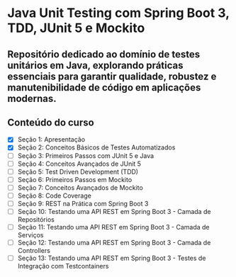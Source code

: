 # Java Unit Testing com Spring Boot 3, TDD, JUnit 5 e Mockito

## Repositório dedicado ao domínio de testes unitários em Java, explorando práticas essenciais para garantir qualidade, robustez e manutenibilidade de código em aplicações modernas.

## Conteúdo do curso
- [x] Seção 1: Apresentação
- [x] Seção 2: Conceitos Básicos de Testes Automatizados
- [ ] Seção 3: Primeiros Passos com JUnit 5 e Java
- [ ] Seção 4: Conceitos Avançados de JUnit 5
- [ ] Seção 5: Test Driven Development (TDD)
- [ ] Seção 6: Primeiros Passos em Mockito
- [ ] Seção 7: Conceitos Avançados de Mockito
- [ ] Seção 8: Code Coverage
- [ ] Seção 9: REST na Prática com Spring Boot 3
- [ ] Seção 10: Testando uma API REST em Spring Boot 3 - Camada de Repositórios
- [ ] Seção 11: Testando uma API REST em Spring Boot 3 - Camada de Serviços
- [ ] Seção 12: Testando uma API REST em Spring Boot 3 - Camada de Controllers
- [ ] Seção 13: Testando uma API REST em Spring Boot 3 - Testes de Integração com Testcontainers

